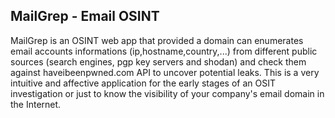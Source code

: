 ## MailGrep - Email OSINT

MailGrep is an OSINT web app that provided a domain can enumerates email accounts informations (ip,hostname,country,...) from different public sources (search engines, pgp key servers and shodan) and check them against haveibeenpwned.com API to uncover potential leaks. This is a very intuitive and affective application for the early stages of an OSIT investigation or just to know the visibility of your company's email domain in the Internet.
